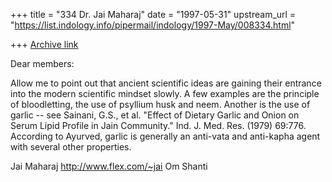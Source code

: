 +++
title = "334 Dr. Jai Maharaj"
date = "1997-05-31"
upstream_url = "https://list.indology.info/pipermail/indology/1997-May/008334.html"

+++
[Archive link](https://list.indology.info/pipermail/indology/1997-May/008334.html)

Dear members:

Allow me to point out that ancient scientific ideas are gaining 
their entrance into the modern scientific mindset slowly.  A few
examples are the principle of bloodletting, the use of psyllium husk
and neem.  Another is the use of garlic -- see Sainani, G.S., et al.
"Effect of Dietary Garlic and Onion on Serum Lipid Profile in Jain
Community." Ind. J. Med. Res. (1979) 69:776.  According to Ayurved, 
garlic is generally an anti-vata and anti-kapha agent with several 
other properties.

Jai Maharaj
http://www.flex.com/~jai
Om Shanti






